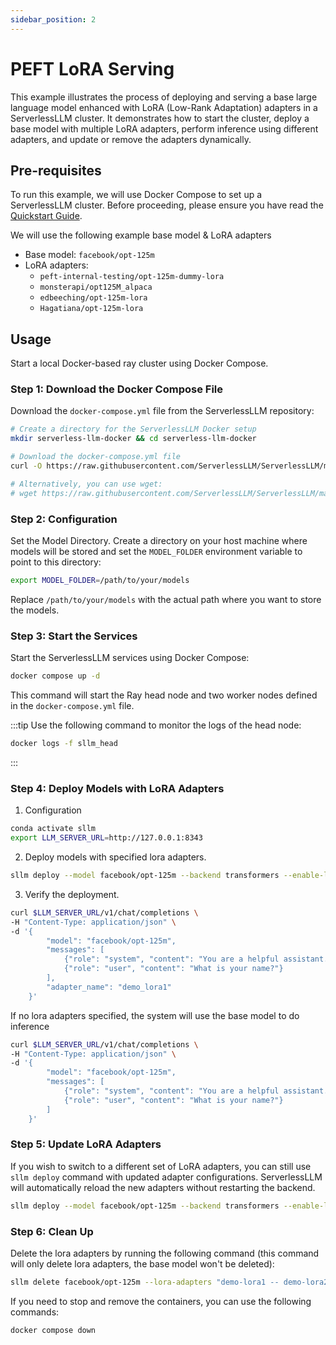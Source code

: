 ```yaml
---
sidebar_position: 2
---
```

# PEFT LoRA Serving

This example illustrates the process of deploying and serving a base large language model enhanced with LoRA (Low-Rank Adaptation) adapters in a ServerlessLLM cluster. It demonstrates how to start the cluster, deploy a base model with multiple LoRA adapters, perform inference using different adapters, and update or remove the adapters dynamically.

## Pre-requisites

To run this example, we will use Docker Compose to set up a ServerlessLLM cluster. Before proceeding, please ensure you have read the [Quickstart Guide](../getting_started.md).

We will use the following example base model & LoRA adapters
- Base model: `facebook/opt-125m`
- LoRA adapters:
    - `peft-internal-testing/opt-125m-dummy-lora`
    - `monsterapi/opt125M_alpaca`
    - `edbeeching/opt-125m-lora`
    - `Hagatiana/opt-125m-lora`

## Usage

Start a local Docker-based ray cluster using Docker Compose.

### Step 1: Download the Docker Compose File

Download the `docker-compose.yml` file from the ServerlessLLM repository:
```bash
# Create a directory for the ServerlessLLM Docker setup
mkdir serverless-llm-docker && cd serverless-llm-docker

# Download the docker-compose.yml file
curl -O https://raw.githubusercontent.com/ServerlessLLM/ServerlessLLM/main/examples/docker/docker-compose.yml

# Alternatively, you can use wget:
# wget https://raw.githubusercontent.com/ServerlessLLM/ServerlessLLM/main/examples/docker/docker-compose.yml
```

### Step 2: Configuration

Set the Model Directory. Create a directory on your host machine where models will be stored and set the `MODEL_FOLDER` environment variable to point to this directory:

```bash
export MODEL_FOLDER=/path/to/your/models
```

Replace `/path/to/your/models` with the actual path where you want to store the models.

### Step 3: Start the Services

Start the ServerlessLLM services using Docker Compose:

```bash
docker compose up -d
```

This command will start the Ray head node and two worker nodes defined in the `docker-compose.yml` file.

:::tip
Use the following command to monitor the logs of the head node:

```bash
docker logs -f sllm_head
```
:::

### Step 4: Deploy Models with LoRA Adapters
1. Configuration
```bash
conda activate sllm
export LLM_SERVER_URL=http://127.0.0.1:8343
```
2. Deploy models with specified lora adapters.
```bash
sllm deploy --model facebook/opt-125m --backend transformers --enable-lora --lora-adapters "demo_lora1=peft-internal-testing/opt-125m-dummy-lora demo_lora2=monsterapi/opt125M_alpaca"
```
3. Verify the deployment.
```bash
curl $LLM_SERVER_URL/v1/chat/completions \
-H "Content-Type: application/json" \
-d '{
        "model": "facebook/opt-125m",
        "messages": [
            {"role": "system", "content": "You are a helpful assistant."},
            {"role": "user", "content": "What is your name?"}
        ],
        "adapter_name": "demo_lora1"
    }'
```
If no lora adapters specified, the system will use the base model to do inference
```bash
curl $LLM_SERVER_URL/v1/chat/completions \
-H "Content-Type: application/json" \
-d '{
        "model": "facebook/opt-125m",
        "messages": [
            {"role": "system", "content": "You are a helpful assistant."},
            {"role": "user", "content": "What is your name?"}
        ]
    }'
```
### Step 5: Update LoRA Adapters
If you wish to switch to a different set of LoRA adapters, you can still use `sllm deploy` command with updated adapter configurations. ServerlessLLM will automatically reload the new adapters without restarting the backend.
```bash
sllm deploy --model facebook/opt-125m --backend transformers --enable-lora --lora-adapters "demo-lora1=edbeeching/opt-125m-lora  demo-lora2=Hagatiana/opt-125m-lora"
```

### Step 6: Clean Up

Delete the lora adapters by running the following command (this command will only delete lora adapters, the base model won't be deleted):
```bash
sllm delete facebook/opt-125m --lora-adapters "demo-lora1 -- demo-lora2"
```
If you need to stop and remove the containers, you can use the following commands:
```bash
docker compose down
```